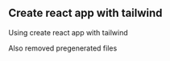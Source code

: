## Create react app with tailwind

Using create react app with tailwind

Also removed pregenerated files